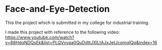 # Face-and-Eye-Detection
This the project which is submitted in my college for industrial training.


I made this project with reference to the following video:
https://www.youtube.com/watch?v=88HdqNDQsEk&list=PLQVvvaa0QuDdttJXlLtAJxJetJcqmqlQq&index=16
